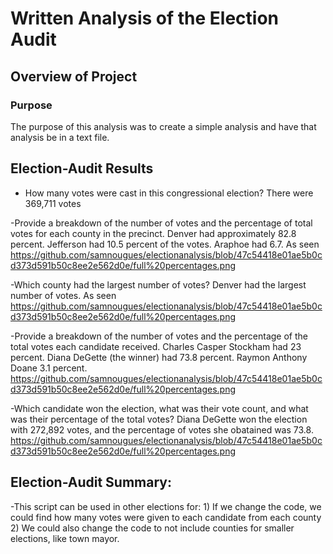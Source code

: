 # Written Analysis of the Election Audit

## Overview of Project

### Purpose

The purpose of this analysis was to create a simple analysis and have that analysis be in a text file.

## Election-Audit Results

- How many votes were cast in this congressional election? There were 369,711 votes

-Provide a breakdown of the number of votes and the percentage of total votes for each county in the precinct.
Denver had approximately 82.8 percent. Jefferson had 10.5 percent of the votes. Araphoe had 6.7. As seen https://github.com/samnougues/electionanalysis/blob/47c54418e01ae5b0cd373d591b50c8ee2e562d0e/full%20percentages.png

-Which county had the largest number of votes? Denver had the largest number of votes.  As seen https://github.com/samnougues/electionanalysis/blob/47c54418e01ae5b0cd373d591b50c8ee2e562d0e/full%20percentages.png

-Provide a breakdown of the number of votes and the percentage of the total votes each candidate received.
Charles Casper Stockham had 23 percent. Diana DeGette (the winner) had 73.8 percent. Raymon Anthony Doane 3.1 percent.  https://github.com/samnougues/electionanalysis/blob/47c54418e01ae5b0cd373d591b50c8ee2e562d0e/full%20percentages.png

-Which candidate won the election, what was their vote count, and what was their percentage of the total votes?
Diana DeGette won the election with 272,892 votes, and the percentage of votes she obatained was 73.8.  https://github.com/samnougues/electionanalysis/blob/47c54418e01ae5b0cd373d591b50c8ee2e562d0e/full%20percentages.png

## Election-Audit Summary:

-This script can be used in other elections for:
	1) If we change the code, we could find how many votes were given to each candidate from each county
	2) We could also change the code to not include counties for smaller elections, like town mayor.

